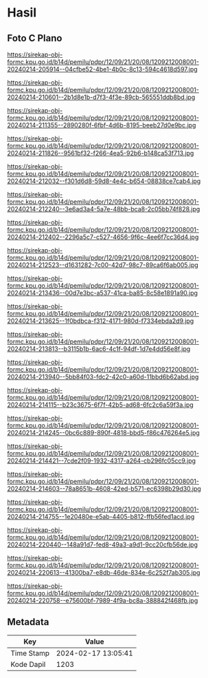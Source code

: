 # Hasil

## Foto C Plano

https://sirekap-obj-formc.kpu.go.id/b14d/pemilu/pdpr/12/09/21/20/08/1209212008001-20240214-205914--04cfbe52-4be1-4b0c-8c13-594c4618d597.jpg

https://sirekap-obj-formc.kpu.go.id/b14d/pemilu/pdpr/12/09/21/20/08/1209212008001-20240214-210601--2b1d8e1b-d7f3-4f3e-89cb-565551ddb8bd.jpg

https://sirekap-obj-formc.kpu.go.id/b14d/pemilu/pdpr/12/09/21/20/08/1209212008001-20240214-211355--2890280f-6fbf-4d6b-8195-beeb27d0e9bc.jpg

https://sirekap-obj-formc.kpu.go.id/b14d/pemilu/pdpr/12/09/21/20/08/1209212008001-20240214-211826--9561bf32-f266-4ea5-92b6-b148ca53f713.jpg

https://sirekap-obj-formc.kpu.go.id/b14d/pemilu/pdpr/12/09/21/20/08/1209212008001-20240214-212032--f301d6d8-59d8-4e4c-b654-08838ce7cab4.jpg

https://sirekap-obj-formc.kpu.go.id/b14d/pemilu/pdpr/12/09/21/20/08/1209212008001-20240214-212240--3e6ad3a4-5a7e-48bb-bca8-2c05bb74f828.jpg

https://sirekap-obj-formc.kpu.go.id/b14d/pemilu/pdpr/12/09/21/20/08/1209212008001-20240214-212402--2296a5c7-c527-4656-9f6c-4ee6f7cc36d4.jpg

https://sirekap-obj-formc.kpu.go.id/b14d/pemilu/pdpr/12/09/21/20/08/1209212008001-20240214-212523--d1631282-7c00-42d7-98c7-89ca6f6ab005.jpg

https://sirekap-obj-formc.kpu.go.id/b14d/pemilu/pdpr/12/09/21/20/08/1209212008001-20240214-213436--00d7e3bc-a537-41ca-ba85-8c58e1891a90.jpg

https://sirekap-obj-formc.kpu.go.id/b14d/pemilu/pdpr/12/09/21/20/08/1209212008001-20240214-213625--1f0bdbca-f312-4171-980d-f7334ebda2d9.jpg

https://sirekap-obj-formc.kpu.go.id/b14d/pemilu/pdpr/12/09/21/20/08/1209212008001-20240214-213813--b3115b1b-6ac6-4c1f-94df-1d7e4dd56e8f.jpg

https://sirekap-obj-formc.kpu.go.id/b14d/pemilu/pdpr/12/09/21/20/08/1209212008001-20240214-213940--5bb84f03-fdc2-42c0-a60d-11bbd6b62abd.jpg

https://sirekap-obj-formc.kpu.go.id/b14d/pemilu/pdpr/12/09/21/20/08/1209212008001-20240214-214115--b23c3675-6f7f-42b5-ad68-6fc2c6a59f3a.jpg

https://sirekap-obj-formc.kpu.go.id/b14d/pemilu/pdpr/12/09/21/20/08/1209212008001-20240214-214245--0bc6c889-890f-4818-bbd5-f86c476264e5.jpg

https://sirekap-obj-formc.kpu.go.id/b14d/pemilu/pdpr/12/09/21/20/08/1209212008001-20240214-214421--7cde2f09-1932-4317-a264-cb296fc05cc9.jpg

https://sirekap-obj-formc.kpu.go.id/b14d/pemilu/pdpr/12/09/21/20/08/1209212008001-20240214-214603--78a8651b-4608-42ed-b571-ec6398b29d30.jpg

https://sirekap-obj-formc.kpu.go.id/b14d/pemilu/pdpr/12/09/21/20/08/1209212008001-20240214-214755--1e20480e-e5ab-4405-b812-ffb56fed1acd.jpg

https://sirekap-obj-formc.kpu.go.id/b14d/pemilu/pdpr/12/09/21/20/08/1209212008001-20240214-220440--148a91d7-fed8-49a3-a9d1-9cc20cfb56de.jpg

https://sirekap-obj-formc.kpu.go.id/b14d/pemilu/pdpr/12/09/21/20/08/1209212008001-20240214-220613--41300ba7-e8db-46de-834e-6c252f7ab305.jpg

https://sirekap-obj-formc.kpu.go.id/b14d/pemilu/pdpr/12/09/21/20/08/1209212008001-20240214-220758--e75600bf-7989-4f9a-bc8a-388842f468fb.jpg


## Metadata

| Key        | Value               |
| ---------- | ------------------- |
| Time Stamp | 2024-02-17 13:05:41 |
| Kode Dapil | 1203                |



